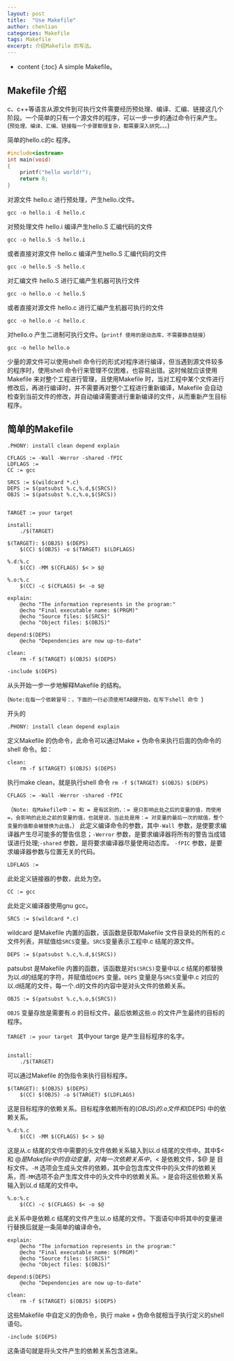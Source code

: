 ```yaml
---
layout: post
title:  "Use Makefile"
author: chenlian
categories: Makefile
tags: Makefile
excerpt: 介绍Makefile 的写法。
---
```



* content
{:toc}
A simple Makefile。

## Makefile 介绍


c、c++等语言从源文件到可执行文件需要经历预处理、编译、汇编、链接这几个阶段。一个简单的只有一个源文件的程序，可以一步一步的通过命令行来产生。(`预处理、编译、汇编、链接每一个步骤都很复杂，都需要深入研究。。。`)


简单的hello.c的c 程序。


```c
#include<iostream>
int main(void)
{
	printf("hello world!");
	return 0;
}
```




对源文件 hello.c 进行预处理，产生hello.i文件。


```shell
gcc -o hello.i -E hello.c
```

对预处理文件 hello.i 编译产生hello.S 汇编代码的文件


```shell
gcc -o hello.S -S hello.i
```

或者直接对源文件 hello.c 编译产生hello.S 汇编代码的文件


```shell
gcc -o hello.S -S hello.c
```


对汇编文件 hello.S 进行汇编产生机器可执行文件


```shell
gcc -o hello.o -c hello.S
```

或者直接对源文件 hello.c 进行汇编产生机器可执行的文件

```shell
gcc -o hello.o -c hello.c
```


对hello.o 产生二进制可执行文件。(`printf 使用的是动态库，不需要静态链接`）
```shell
gcc -o hello hello.o
```

少量的源文件可以使用shell 命令行的形式对程序进行编译，但当遇到源文件较多的程序时，使用shell 命令行来管理不仅困难，也容易出错。这时候就应该使用Makefile 来对整个工程进行管理，且使用Makefile 时，当对工程中某个文件进行修改后，再进行编译时，并不需要再对整个工程进行重新编译，Makefile 会自动检查到当前文件的修改，并自动编译需要进行重新编译的文件，从而重新产生目标程序。


## 简单的Makefile


```shell
.PHONY: install clean depend explain

CFLAGS := -Wall -Werror -shared -fPIC
LDFLAGS :=
CC := gcc

SRCS := $(wildcard *.c)
DEPS := $(patsubst %.c,%.d,$(SRCS))
OBJS := $(patsubst %.c,%.o,$(SRCS))


TARGET := your target 

install: 
	./$(TARGET)

$(TARGET): $(OBJS) $(DEPS)
	$(CC) $(OBJS) -o $(TARGET) $(LDFLAGS)

%.d:%.c
	$(CC) -MM $(CFLAGS) $< > $@

%.o:%.c
	$(CC) -c $(CFLAGS) $< -o $@

explain:
	@echo "The information represents in the program:"
	@echo "Final executable name: $(PRGM)"
	@echo "Source files: $(SRCS)"
	@echo "Object files: $(OBJS)"

depend:$(DEPS)
	@echo "Dependencies are now up-to-date"

clean:
	rm -f $(TARGET) $(OBJS) $(DEPS)

-include $(DEPS)  

```


从头开始一步一步地解释Makefile 的结构。


(`Note:在每一个依赖冒号：，下面的一行必须使用TAB键开始，在写下shell 命令 `)


开头的


`.PHONY: install clean depend explain`


定义Makefile 的伪命令，此命令可以通过Make + 伪命令来执行后面的伪命令的shell 命令。如：


```
clean:
	rm -f $(TARGET) $(OBJS) $(DEPS)
```

执行make clean，就是执行shell 命令 ```rm -f $(TARGET) $(OBJS) $(DEPS)```


`CFLAGS := -Wall -Werror -shared -fPIC`

（`Note: 在Makefile中：= 和 = 是有区别的，：= 是只影响此处之后的变量的值，而使用 =，会影响的此处之前的变量的值，也就是说，当此处是用：= 对变量的最后一次的赋值，整个变量的值都会被替换为此值。`）
此定义编译命令的参数，其中`-Wall `参数，是使要求编译器产生尽可能多的警告信息；`-Werror` 参数，是要求编译器将所有的警告当成错误进行处理;`-shared` 参数，是将要求编译器尽量使用动态库。 `-fPIC` 参数，是要求编译器参数与位置无关的代码。


`LDFLAGS :=` 


此处定义链接器的参数，此处为空。


`CC := gcc` 


此处定义编译器使用gnu gcc。


`SRCS := $(wildcard *.c)` 


wildcard 是Makefile 内置的函数，该函数是获取Makefile 文件目录处的所有的.c文件列表，并赋值给`SRCS`变量。`SRCS`变量表示工程中.c 结尾的源文件。


`DEPS := $(patsubst %.c,%.d,$(SRCS))`


patsubst 是Makefile 内置的函数，该函数是对`$(SRCS)`变量中以.c 结尾的都替换为以.d的结尾的字符，并赋值给`DEPS` 变量。`DEPS` 变量是与`SRCS`变量中.c 对应的以.d结尾的文件，每一个.d的文件的内容中是对头文件的依赖关系。


`OBJS := $(patsubst %.c,%.o,$(SRCS))`


`OBJS` 变量存放是需要有.o 的目标文件。最后依赖这些.o 的文件产生最终的目标的程序。


`TARGET := your target ` 其中your targe 是产生目标程序的名字。


```

install: 
	./$(TARGET)
```


可以通过Makefile 的伪指令来执行目标程序。


```
$(TARGET): $(OBJS) $(DEPS)
	$(CC) $(OBJS) -o $(TARGET) $(LDFLAGS)
```


这是目标程序的依赖关系。目标程序依赖所有的$(OBJS)的.o 文件和$(DEPS) 中的依赖关系。


```
%.d:%.c
	$(CC) -MM $(CFLAGS) $< > $@
```


这是从.c 结尾的文件中需要的头文件依赖关系输入到以.d 结尾的文件中。其中$< 和 $@ 是 Makefile 中的自动变量，对每一次依赖关系中，$< 是依赖文件，$@ 是 目标文件。`-M` 选项会生成头文件的依赖，其中会包含库文件中的头文件的依赖关系，而`-MM`选项不会产生库文件中的头文件中的依赖关系。`>` 是会将这些依赖关系输入到以.d 结尾的文件中。


```
%.o:%.c
	$(CC) -c $(CFLAGS) $< -o $@
```


此关系中是依赖.c 结尾的文件产生以.o 结尾的文件。下面语句中将其中的变量进行替换后就是一条简单的编译命令。


```
explain:
	@echo "The information represents in the program:"
	@echo "Final executable name: $(PRGM)"
	@echo "Source files: $(SRCS)"
	@echo "Object files: $(OBJS)"

depend:$(DEPS)
	@echo "Dependencies are now up-to-date"

clean:
	rm -f $(TARGET) $(OBJS) $(DEPS)
```


这些Makefile 中自定义的伪命令，执行 make + 伪命令就相当于执行定义的shell 语句。


```
-include $(DEPS)  
```


这条语句就是将头文件产生的依赖关系包含进来。